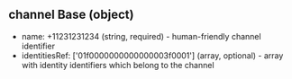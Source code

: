 ## channel Base (object)
- name: +11231231234 (string, required) - human-friendly channel identifier
- identitiesRef: ['01f0000000000000003f0001'] (array, optional) - array with identity identifiers which belong to the channel

